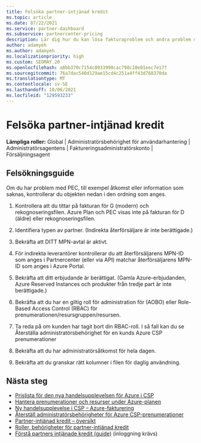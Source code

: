 ```yaml
---
title: Felsöka partner-intjänad kredit
ms.topic: article
ms.date: 07/22/2021
ms.service: partner-dashboard
ms.subservice: partnercenter-pricing
description: Lär dig hur du kan lösa fakturaproblem och andra problem med partner-intjänad kredit (PEC).
author: adamyeh
ms.author: adamyeh
ms.localizationpriority: high
ms.custom: SEOMAY.20
ms.openlocfilehash: a8bb370c7154c8033990cac798c28e01eec7e17f
ms.sourcegitcommit: 76a7dac540d129ae15cd4c251a4ff43d768370da
ms.translationtype: MT
ms.contentlocale: sv-SE
ms.lasthandoff: 10/06/2021
ms.locfileid: "129593233"
---
```

# <a name="troubleshooting-partner-earned-credit"></a>Felsöka partner-intjänad kredit

**Lämpliga roller:** Global | Administratörsbehörighet för användarhantering | Administratörsagentens | Faktureringsadministratörskonto | Försäljningsagent

## <a name="troubleshooting-guide"></a>Felsökningsguide

Om du har problem med PEC, till exempel åtkomst eller information som saknas, kontrollerar du objekten nedan i den ordning som anges.

1. Kontrollera att du tittar på fakturan för G (modern) och rekognoseringsfilen. Azure Plan och PEC visas inte på fakturan för D (äldre) eller rekognoseringsfilen.

2. Identifiera typen av partner. (Indirekta återförsäljare är inte berättigade.)

3. Bekräfta att DITT MPN-avtal är aktivt.

4. För indirekta leverantörer kontrollerar du att återförsäljarens MPN-ID som anges i Partnercenter (eller via API) matchar återförsäljarens MPN-ID som anges i Azure Portal.

5. Bekräfta att ditt erbjudande är berättigat. (Gamla Azure-erbjudanden, Azure Reserved Instances och produkter från tredje part är inte berättigade.)

6. Bekräfta att du har en giltig roll för administration för (AOBO) eller Role-Based Access Control (RBAC) för prenumerationen/resursgruppen/resursen.

7. Ta reda på om kunden har tagit bort din RBAC-roll. I så fall kan du se Återställa administratörsbehörighet för en kunds Azure CSP prenumerationer

8. Bekräfta att du har administratörsåtkomst för hela dagen.

9. Bekräfta att du granskar rätt kolumner i filen för daglig användning.

## <a name="next-steps"></a>Nästa steg

- [Prislista för den nya handelsupplevelsen för Azure i CSP](azure-plan-price-list.md)
- [Hantera prenumerationer och resurser under Azure-planen](azure-plan-manage.md)
- [Ny handelsupplevelse i CSP – Azure-fakturering](azure-plan-billing.md)
- [Återställ administratörsbehörigheter för Azure CSP-prenumerationer](reinstate-csp.md)
- [Partner-intjänad kredit – översikt](partner-earned-credit.md)
- [Roller, behörigheter för partner-intjänad kredit](azure-roles-perms-pec.md)
- [Förstå partners intjänade kredit (guide)](https://partner.microsoft.com/resources/detail/understanding-partner-earned-credit-pdf) (inloggning krävs)
